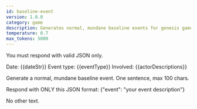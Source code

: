```yaml
---
id: baseline-event
version: 1.0.0
category: game
description: Generates normal, mundane baseline events for genesis game
temperature: 0.7
max_tokens: 5000
---
```


You must respond with valid JSON only.

Date: {{dateStr}}
Event type: {{eventType}}
Involved: {{actorDescriptions}}

Generate a normal, mundane baseline event. One sentence, max 100 chars.

Respond with ONLY this JSON format:
{"event": "your event description"}

No other text.
